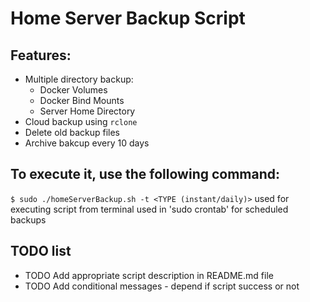 # Home Server Backup Script

## Features:
* Multiple directory backup:
    * Docker Volumes
    * Docker Bind Mounts
    * Server Home Directory
* Cloud backup using `rclone`
* Delete old backup files
* Archive bakcup every 10 days

## To execute it, use the following command:
`$ sudo ./homeServerBackup.sh -t <TYPE (instant/daily)>`
    <instant> used for executing script from terminal
    <daily> used in 'sudo crontab' for scheduled backups

## TODO list
* TODO Add appropriate script description in README.md file
* TODO Add conditional messages - depend if script success or not